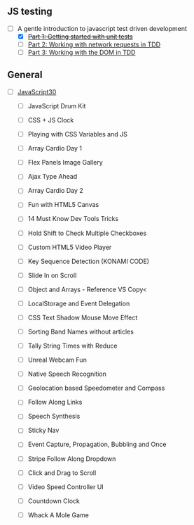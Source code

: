 ## JS testing
- [ ] A gentle introduction to javascript test driven development
    - [X] ~~[Part 1: Getting started with unit tests](http://jrsinclair.com/articles/2016/gentle-introduction-to-javascript-tdd-intro/)~~
    - [ ] [Part 2: Working with network requests in TDD](http://jrsinclair.com/articles/2016/gentle-introduction-to-javascript-tdd-ajax/)
    - [ ] [Part 3: Working with the DOM in TDD](http://jrsinclair.com/articles/2016/gentle-introduction-to-javascript-tdd-html-dom)

## General
- [ ] [JavaScript30](https://courses.wesbos.com/account)
    - [ ] JavaScript Drum Kit
    - [ ] CSS + JS Clock
    - [ ] Playing with CSS Variables and JS
    - [ ] Array Cardio Day 1
    - [ ] Flex Panels Image Gallery
    - [ ] Ajax Type Ahead
    - [ ] Array Cardio Day 2
    - [ ] Fun with HTML5 Canvas
    - [ ] 14 Must Know Dev Tools Tricks
    - [ ] Hold Shift to Check Multiple Checkboxes
    - [ ] Custom HTML5 Video Player
    - [ ] Key Sequence Detection (KONAMI CODE)
    - [ ] Slide In on Scroll
    - [ ] Object and Arrays - Reference VS Copy<
    - [ ] LocalStorage and Event Delegation
    - [ ] CSS Text Shadow Mouse Move Effect
    - [ ] Sorting Band Names without articles
    - [ ] Tally String Times with Reduce
    - [ ] Unreal Webcam Fun
    - [ ] Native Speech Recognition
    - [ ] Geolocation based Speedometer and Compass
    - [ ] Follow Along Links
    - [ ] Speech Synthesis
    - [ ] Sticky Nav
    - [ ] Event Capture, Propagation, Bubbling and Once
    - [ ] Stripe Follow Along Dropdown
    - [ ] Click and Drag to Scroll
    - [ ] Video Speed Controller UI
    - [ ] Countdown Clock
    - [ ] Whack A Mole Game

 

